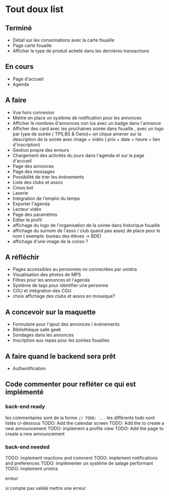 # Tout doux list

## Terminé

- Détail sur les consomations avec la carte fouaille
- Page carte fouaille
- Afficher le type de produit acheté dans les dernières transactions

## En cours

- Page d'accueil
- Agenda

## A faire

- Vue hors connexion
- Mettre en place un système de notification pour les annonces
- Afficher le nombres d'annonces non lus avec un badge dans l'annonce
- Afficher des card avec les prochaines soirée dans fouaille , avec un logo par type de soirée ( TPS,BS & Oeno)+ on clique amener sur la description de la soirée avec image + vidéo ( prix + date + heure + lien d'inscription)
- Gestion propre des erreurs
- Chargement des activités du jours dans l'agenda et sur la page d'accueil
- Page des annonces
- Page des messages
- Possibilité de trier les événements
- Liste des clubs et assos
- Crous bot
- Laverie
- Intégration de l'emploi du temps
- Exporter l'agenda
- Lecteur vidéo
- Page des paramètres
- Editer le profil
- affichage du logo de l'organisation de la soirée dans historique fouaille
- affichage du surnom de l'asso / club quand pas assez de place pour le nom ( exemple: bureau des élèves -> BDE)
- affichage d'une image de la conso ?

## A réfléchir

- Pages accessibles au personnes no connectées par unistra
- Visualisation des photos de MPS
- Filtres pour les annonces et l'agenda
- Système de tags pour identifier une personne
- CGU et intégration des CGU
- choix affichage des clubs et assos en mosaique?

## A concevoir sur la maquette

- Formulaire pour l'ajout des annonces / événements
- Bibliothèque salle geek
- Sondages dans les annonces
- Inscription aux repas pour les soirées fouailles

## A faire quand le backend sera prêt

- Authentification

## Code commenter pour refléter ce qui est implémenté

### back-end ready

les commentaires sont de la forme `// TODO: ...` les différents todo sont listés ci-dessous
TODO: Add the calendar screen
TODO: Add the to create a new announcement
TODO: implement a profile view
TODO: Add the page to create a new announcement

### back-end needed

TODO: implement reactions and comment
TODO: implement notifications and preferences
TODO: implémenter un système de salage performant
TODO: implement unistra

erreur

si compte pas validé mettre une erreur
